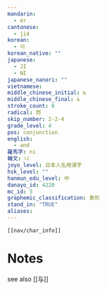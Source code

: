 ```yaml
---
mandarin:
  - ér
cantonese:
  - ji4
korean:
  - 이
korean_native: ""
japanese:
  - JI
  - NI
japanese_nanori: ""
vietnamese:
middle_chinese_initial: ȵ
middle_chinese_final: ɨ
stroke_count: 6
radical: 而
skip_number: 2-2-4
grade_level: 4
pos: conjunction
english:
  - and
羅馬字: ni
韓文: 니
joyo_level: 日本人名用漢字
hsk_level: ""
hanmun_edu_level: 中
danayo_id: 4220
mc_id: 5
graphemic_classification: 象形
stand_in: "TRUE"
aliases:
---
```

```meta-bind-embed
[[nav/char_info]]
```
# Notes
see also [[与]]